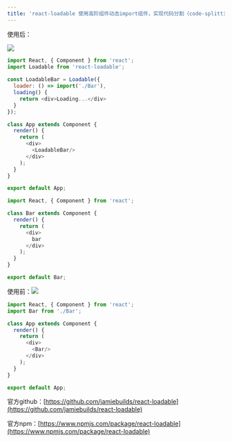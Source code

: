 ```yaml
---
title: 'react-loadable 使用高阶组件动态import组件，实现代码分割（code-splitting）'
---   
```

使用后：

![](https://img-blog.csdnimg.cn/20181205095317805.png?x-oss-processimage/watermark,type_ZmFuZ3poZW5naGVpdGk,shadow_10,text_aHR0cHM6Ly9ibG9nLmNzZG4ubmV0L3h1dG9uZ2Jhbw,size_16,color_FFFFFF,t_70)

```javascript
import React, { Component } from 'react';
import Loadable from 'react-loadable';
 
const LoadableBar = Loadable({
  loader: () => import('./Bar'),
  loading() {
    return <div>Loading...</div>
  }
});

class App extends Component {
  render() {
    return (
      <div>
        <LoadableBar/>
      </div>
    );
  }
}

export default App;
```

```javascript
import React, { Component } from 'react';

class Bar extends Component {
  render() {
    return (
      <div>
        bar
      </div>
    );
  }
}

export default Bar;
```

使用前：![](https://img-blog.csdnimg.cn/20181205095921941.png?x-oss-processimage/watermark,type_ZmFuZ3poZW5naGVpdGk,shadow_10,text_aHR0cHM6Ly9ibG9nLmNzZG4ubmV0L3h1dG9uZ2Jhbw,size_16,color_FFFFFF,t_70)

```javascript
import React, { Component } from 'react';
import Bar from './Bar';

class App extends Component {
  render() {
    return (
      <div>
        <Bar/>
      </div>
    );
  }
}

export default App;
```

官方github：[https://github.com/jamiebuilds/react-loadable](https://github.com/jamiebuilds/react-loadable)

官方npm：[https://www.npmjs.com/package/react-loadable](https://www.npmjs.com/package/react-loadable)
